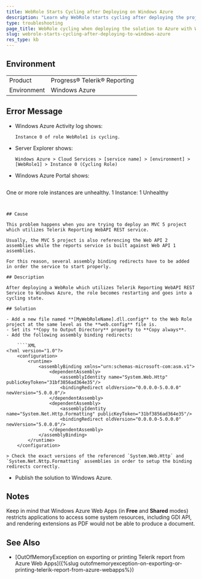 ```yaml
---
title: WebRole Starts Cycling after Deploying on Windows Azure
description: "Learn why WebRole starts cycling after deploying the project on Azure Windows environment and how to fix it."
type: troubleshooting
page_title: WebRole cycling when deploying the solution to Azure with Windows
slug: webrole-starts-cycling-after-deploying-to-windows-azure
res_type: kb
---
```


## Environment

<table>
	<tr>
		<td>Product</td>
		<td>Progress® Telerik® Reporting</td>
	</tr>
	<tr>
		<td>Environment</td>
		<td>Windows Azure</td>
	</tr>
</table>

## Error Message

- Windows Azure Activity log shows:

	`Instance 0 of role WebRole1 is cycling.`

- Server Explorer shows:

	`Windows Azure > Cloud Services > [service name] > [environment] > [WebRole1] > Instance 0 (Cycling Role)`

- Windows Azure Portal shows:

	````
One or more role instances are unhealthy. 
	1 Instance: 1 Unhealthy
````


## Cause

This problem happens when you are trying to deploy an MVC 5 project which utilizes Telerik Reporting WebAPI REST service.

Usually, the MVC 5 project is also referencing the Web API 2 assemblies while the reports service is built against Web API 1 assemblies.

For this reason, several assembly binding redirects have to be added in order the service to start properly.

## Description

After deploying a WebRole which utilizes Telerik Reporting WebAPI REST Service to Windows Azure, the role becomes restarting and goes into a cycling state.

## Solution

- Add a new file named **[MyWebRoleName].dll.config** to the Web Role project at the same level as the **web.config** file is.
- Set its **Copy to Output Directory** property to **Copy always**.
- Add the following assembly binding redirects:

	````XML
<?xml version="1.0"?>
	<configuration>
		<runtime>
			<assemblyBinding xmlns="urn:schemas-microsoft-com:asm.v1"> 
				<dependentAssembly>
					<assemblyIdentity name="System.Web.Http" publicKeyToken="31bf3856ad364e35"/>
					<bindingRedirect oldVersion="0.0.0.0-5.0.0.0" newVersion="5.0.0.0"/>
				</dependentAssembly>
				<dependentAssembly>
					<assemblyIdentity name="System.Net.Http.Formatting" publicKeyToken="31bf3856ad364e35"/>
					<bindingRedirect oldVersion="0.0.0.0-5.0.0.0" newVersion="5.0.0.0"/>
				</dependentAssembly>
			</assemblyBinding>
		</runtime>
	</configuration>
````

	> Check the exact versions of the referenced `System.Web.Http` and `System.Net.Nttp.Formatting` assemblies in order to setup the binding redirects correctly.

- Publish the solution to Windows Azure.

## Notes

Keep in mind that Windows Azure Web Apps (in **Free** and **Shared** modes) restricts applications to access some system resources, including GDI API, and rendering extensions as PDF would not be able to produce a document.

## See Also

* [OutOfMemoryException on exporting or printing Telerik report from Azure Web Apps]({%slug outofmemoryexception-on-exporting-or-printing-telerik-report-from-azure-webapps%})

